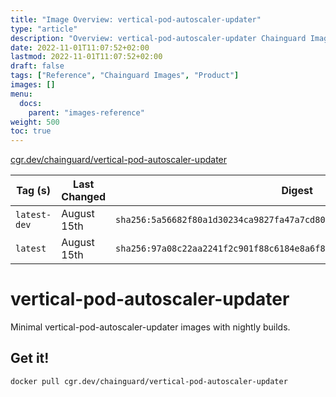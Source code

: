 ```yaml
---
title: "Image Overview: vertical-pod-autoscaler-updater"
type: "article"
description: "Overview: vertical-pod-autoscaler-updater Chainguard Image"
date: 2022-11-01T11:07:52+02:00
lastmod: 2022-11-01T11:07:52+02:00
draft: false
tags: ["Reference", "Chainguard Images", "Product"]
images: []
menu:
  docs:
    parent: "images-reference"
weight: 500
toc: true
---
```


[cgr.dev/chainguard/vertical-pod-autoscaler-updater](https://github.com/chainguard-images/images/tree/main/images/vertical-pod-autoscaler-updater)

| Tag (s)       | Last Changed | Digest                                                                    |
|---------------|--------------|---------------------------------------------------------------------------|
|  `latest-dev` | August 15th  | `sha256:5a56682f80a1d30234ca9827fa47a7cd80a1a2587d14d0ca15a60f2464ff741f` |
|  `latest`     | August 15th  | `sha256:97a08c22aa2241f2c901f88c6184e8a6f82dc48c99d6d94f2f1e22155616be22` |

# vertical-pod-autoscaler-updater

Minimal vertical-pod-autoscaler-updater images with nightly builds.

## Get it!

```shell
docker pull cgr.dev/chainguard/vertical-pod-autoscaler-updater
```
